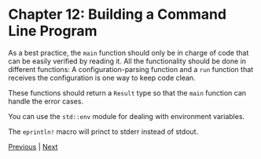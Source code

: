 # Chapter 12: Building a Command Line Program

As a best practice, the `main` function should only be in charge of code that can be
easily verified by reading it. All the functionality should be done in different
functions: A configuration-parsing function and a `run` function that receives the
configuration is one way to keep code clean.

These functions should return a `Result` type so that the `main` function can handle the
error cases.

You can use the `std::env` module for dealing with environment variables.

The `eprintln!` macro will princt to stderr instead of stdout.

[Previous](/11-writing-automated-tests/adder/) | [Next](/13-functional-language-features/functional/)
